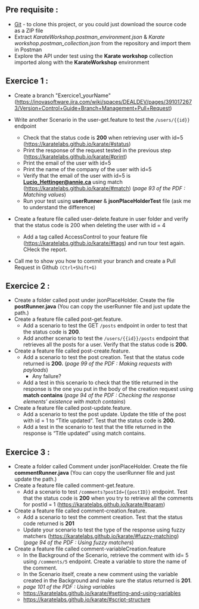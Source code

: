 ## Pre requisite : 
 - [Git](https://git-scm.com/download) - to clone this project, or you could just download the source code as a ZIP file
 - Extract *KarateWorkshop.postman_environment.json* & *Karate workshop.postman_collection.json* from the repository and import them in Postman
 - Explore the API under test using the **Karate workshop** collection imported along with the **KarateWorkshop** environment

## Exercice 1 :


- Create a branch "Exercice1_yourName" (https://inovasoftware.jira.com/wiki/spaces/DEALDEV/pages/3910172673/Version+Control+Guide+Branch+Management+Pull+Request)
- Write another Scenario in the user-get.feature to test the `/users/{{id}}` endpoint
    - Check that the status code is **200** when retrieving user with id=5 (https://karatelabs.github.io/karate/#status)
    - Print the response of the request tested in the previous step (https://karatelabs.github.io/karate/#print)
    - Print the email of the user with id=5
    - Print the name of the company of the user with id=5
    - Verify that the email of the user with id=5 is **Lucio_Hettinger@annie.ca** using match (https://karatelabs.github.io/karate/#match) (*page 93 of the PDF : Matching values*)
    - Run your test using **userRunner** & **jsonPlaceHolderTest** file (ask me to understand the difference)

 -  Create a feature file called user-delete.feature in user folder and verify that the status code is 200 when deleting the user with id = 4
	 - Add a tag called AccessControl to your feature file (https://karatelabs.github.io/karate/#tags) and run tour test again. CHeck the report.
  - Call me to show you how to commit your branch and create a Pull Request in Github ```(Ctrl+Shift+G)```

       

## Exercice 2 :



- Create a folder called post under jsonPlaceHolder. Create the file **postRunner.java** (You can copy the userRunner file and just update the path.)
- Create a feature file called post-get.feature.
    - Add a scenario to test the GET `/posts` endpoint in order to test that the status code is **200**.
    - Add another scenario to test the `/users/{{id}}/posts` endpoint that retrieves all the posts for a user. Verify that the status code is **200.**
- Create a feature file called post-create.feature.
    - Add a scenario to test the post creation. Test that the status code returned is **200.** (*page 99 of the PDF : Making requests with payloads*)
        - Any failure?
    - Add a test in this scenario to check that the title returned in the response is the one you put in the body of the creation request using **match contains** (*page 94 of the PDF : Checking the response elements’ existence with match contains*)
- Create a feature file called post-update.feature.
    - Add a scenario to test the post update. Update the title of the post with id = 1 to “Title updated”. Test that the status code is **200.**
    - Add a test in the scenario to test that the title returned in the response is “Title updated” using match contains.

## Exercice 3 :



- Create a folder called Comment under jsonPlaceHolder. Create the file **commentRunner.java** (You can copy the userRunner file and just update the path.)
- Create a feature file called comment-get.feature.
    - Add a scenario to test `/comments?postId={{postID}}` endpoint. Test that the status code is **200** when you try to retrieve all the comments for postId = 1 (https://karatelabs.github.io/karate/#param)
- Create a feature file called comment-creation.feature.
    - Add a scenario to test the comment creation. Test that the status code returned is **201**
    - Update your scenario to test the type of the response using fuzzy matchers (https://karatelabs.github.io/karate/#fuzzy-matching) (*page 94 of the PDF : Using fuzzy matchers*)
- Create a feature file called comment-variableCreation.feature
    - In the Background of the Scenario, retrieve the comment with id= 5 using `/comments/5` endpoint. Create a variable to store the name of the comment.
    - In the Scenario itself, create a new comment using the variable created in the Background and make sure the status returned is **201**.
    - *page 101 of the PDF : Using variables*
    - https://karatelabs.github.io/karate/#setting-and-using-variables
    - https://karatelabs.github.io/karate/#script-structure
